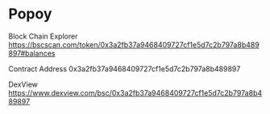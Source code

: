 # Popoy

Block Chain Explorer
https://bscscan.com/token/0x3a2fb37a9468409727cf1e5d7c2b797a8b489897#balances

Contract Address
0x3a2fb37a9468409727cf1e5d7c2b797a8b489897

DexView
https://www.dexview.com/bsc/0x3a2fb37a9468409727cf1e5d7c2b797a8b489897
